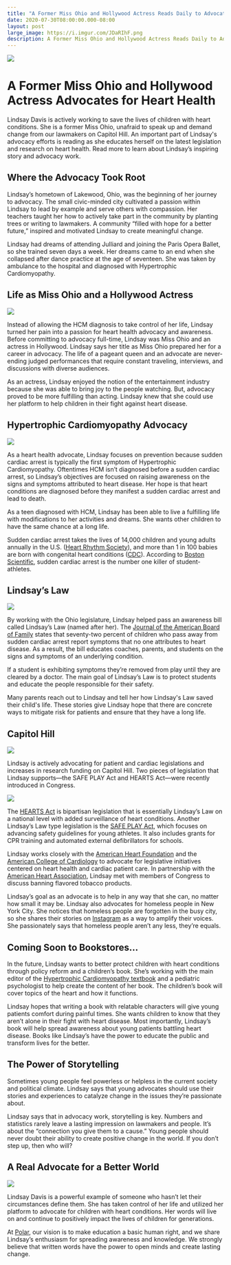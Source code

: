 ```yaml
---
title: "A Former Miss Ohio and Hollywood Actress Reads Daily to Advocate for Health"
date: 2020-07-30T08:00:00.000-08:00
layout: post
large_image: https://i.imgur.com/JDaRIhF.png
description: A Former Miss Ohio and Hollywood Actress Reads Daily to Advocate for Health
---
```


<img class="img-fluid" src="https://i.imgur.com/JDaRIhF.png">

# A Former Miss Ohio and Hollywood Actress Advocates for Heart Health 

Lindsay Davis is actively working to save the lives of children with heart conditions. She is a former Miss Ohio, unafraid to speak up and demand change from our lawmakers on Capitol Hill. An important part of Lindsay's advocacy efforts is reading as she educates herself on the latest legislation and research on heart health. Read more to learn about Lindsay’s inspiring story and advocacy work. 

## Where the Advocacy Took Root

Lindsay’s hometown of Lakewood, Ohio, was the beginning of her journey to advocacy. The small civic-minded city cultivated a passion within Lindsay to lead by example and serve others with compassion. Her teachers taught her how to actively take part in the community by planting trees or writing to lawmakers. A community “filled with hope for a better future,” inspired and motivated Lindsay to create meaningful change. 

Lindsay had dreams of attending Julliard and joining the Paris Opera Ballet, so she trained seven days a week. Her dreams came to an end when she collapsed after dance practice at the age of seventeen. She was taken by ambulance to the hospital and diagnosed with Hypertrophic Cardiomyopathy. 

## Life as Miss Ohio and a Hollywood Actress

<img class="img-fluid" src="https://i.imgur.com/lyQUyqc.jpg">

Instead of allowing the HCM diagnosis to take control of her life, Lindsay turned her pain into a passion for heart health advocacy and awareness. Before committing to advocacy full-time, Lindsay was Miss Ohio and an actress in Hollywood. Lindsay says her title as Miss Ohio prepared her for a career in advocacy. The life of a pageant queen and an advocate are never-ending judged performances that require constant traveling, interviews, and discussions with diverse audiences. 

As an actress, Lindsay enjoyed the notion of the entertainment industry because she was able to bring joy to the people watching. But, advocacy proved to be more fulfilling than acting. Lindsay knew that she could use her platform to help children in their fight against heart disease.

## Hypertrophic Cardiomyopathy Advocacy

<img class="img-fluid" src="https://i.imgur.com/rspjX2R.jpg">

As a heart health advocate, Lindsay focuses on prevention because sudden cardiac arrest is typically the first symptom of Hypertrophic Cardiomyopathy. Oftentimes HCM isn’t diagnosed before a sudden cardiac arrest, so Lindsay’s objectives are focused on raising awareness on the signs and symptoms attributed to heart disease. Her hope is that heart conditions are diagnosed before they manifest a sudden cardiac arrest and lead to death. 

As a teen diagnosed with HCM, Lindsay has been able to live a fulfilling life with modifications to her activities and dreams. She wants other children to have the same chance at a long life.

Sudden cardiac arrest takes the lives of 14,000 children and young adults annually in the U.S. (<a href="https://www.hrsonline.org/" target="_blank">Heart Rhythm Society</a>), and more than 1 in 100 babies are born with congenital heart conditions (<a href="https://www.cdc.gov/ncbddd/heartdefects/data.html#References">CDC</a>). According to <a href="https://www.bostonscientific.eu/en-US/heart-disease-facts/young-athletes.html" target="_blank">Boston Scientific</a>, sudden cardiac arrest is the number one killer of student-athletes. 

## Lindsay’s Law

<img class="img-fluid" src="https://i.imgur.com/XIDEoYc.jpg">

By working with the Ohio legislature, Lindsay helped pass an awareness bill called Lindsay’s Law (named after her). The <a href="https://pubmed.ncbi.nlm.nih.gov/22773708/" target="_blank">Journal of the American Board of Family</a> states that seventy-two percent of children who pass away from sudden cardiac arrest report symptoms that no one attributes to heart disease. As a result, the bill educates coaches, parents, and students on the signs and symptoms of an underlying condition. 

If a student is exhibiting symptoms they’re removed from play until they are cleared by a doctor. The main goal of Lindsay’s Law is to protect students and educate the people responsible for their safety. 

Many parents reach out to Lindsay and tell her how Lindsay's Law saved their child's life. These stories give Lindsay hope that there are concrete ways to mitigate risk for patients and ensure that they have a long life. 

## Capitol Hill

<img class="img-fluid" src="https://i.imgur.com/f6JKrCP.jpg">

Lindsay is actively advocating for patient and cardiac legislations and increases in research funding on Capitol Hill. Two pieces of legislation that Lindsay supports—the SAFE PLAY Act and HEARTS Act—were recently introduced in Congress. 

<img class="img-fluid" src="https://i.imgur.com/UsoYKaw.jpg">

The <a href="https://www.congress.gov/bill/116th-congress/house-bill/1209" target="_blank">HEARTS Act</a> is bipartisan legislation that is essentially Lindsay’s Law on a national level with added surveillance of heart conditions. Another Lindsay’s Law type legislation is the <a href="https://www.congress.gov/bill/114th-congress/house-bill/829" target="_blank">SAFE PLAY Act</a>, which focuses on advancing safety guidelines for young athletes. It also includes grants for CPR training and automated external defibrillators for schools. 

Lindsay works closely with the <a href="https://www.heart.org/" target="_blank">American Heart Foundation</a> and the <a href="https://www.acc.org/" target="_blank">American College of Cardiology</a> to advocate for legislative initiatives centered on heart health and cardiac patient care. In partnership with the <a href="https://www.heart.org/" target="_blank">American Heart Association</a>, Lindsay met with members of Congress to discuss banning flavored tobacco products. 

Lindsay’s goal as an advocate is to help in any way that she can, no matter how small it may be. Lindsay also advocates for homeless people in New York City. She notices that homeless people are forgotten in the busy city, so she shares their stories on <a href="https://www.instagram.com/handmehope/?hl=en" target="_blank">Instagram</a> as a way to amplify their voices. She passionately says that homeless people aren’t any less, they’re equals. 

## Coming Soon to Bookstores...

In the future, Lindsay wants to better protect children with heart conditions through policy reform and a children’s book. She’s working with the main editor of the <a href="https://www.amazon.com/Hypertrophic-Cardiomyopathy-Srihari-S-Naidu/dp/3319924222/ref=sr_1_1?dchild=1&keywords=hypertrophic+cardiomyopathy&qid=1591303374&sr=8-1" target="_blank">Hypertrophic Cardiomyopathy textbook</a> and a pediatric psychologist to help create the content of her book. The children’s book will cover topics of the heart and how it functions. 

Lindsay hopes that writing a book with relatable characters will give young patients comfort during painful times. She wants children to know that they aren’t alone in their fight with heart disease. Most importantly, Lindsay’s book will help spread awareness about young patients battling heart disease. Books like Lindsay’s have the power to educate the public and transform lives for the better.

## The Power of Storytelling

Sometimes young people feel powerless or helpless in the current society and political climate. Lindsay says that young advocates should use their stories and experiences to catalyze change in the issues they’re passionate about. 

Lindsay says that in advocacy work, storytelling is key. Numbers and statistics rarely leave a lasting impression on lawmakers and people. It’s about the “connection you give them to a cause.” Young people should never doubt their ability to create positive change in the world. If you don’t step up, then who will? 

## A Real Advocate for a Better World

<img class="img-fluid" src="https://i.imgur.com/dknykda.jpg">

Lindsay Davis is a powerful example of someone who hasn’t let their circumstances define them. She has taken control of her life and utilized her platform to advocate for children with heart conditions. Her words will live on and continue to positively impact the lives of children for generations. 

At <a href="https://getpolarized.io/" target="_blank">Polar</a>, our vision is to make education a basic human right, and we share Lindsay’s enthusiasm for spreading awareness and knowledge. We strongly believe that written words have the power to open minds and create lasting change. 
